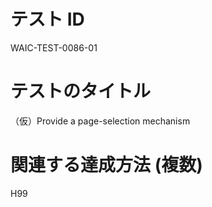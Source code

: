 # テスト ID

WAIC-TEST-0086-01

# テストのタイトル

（仮）Provide a page-selection mechanism

# 関連する達成方法 (複数)

H99
